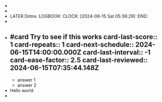 -
-
- LATER Dntns
  :LOGBOOK:
  CLOCK: [2024-06-15 Sat 05:36:29]
  :END:
-
- #card Try to see if this works
  card-last-score:: 1
  card-repeats:: 1
  card-next-schedule:: 2024-06-15T14:00:00.000Z
  card-last-interval:: -1
  card-ease-factor:: 2.5
  card-last-reviewed:: 2024-06-15T07:35:44.148Z
	-
	- answer 1
	- answer 2
- Hello world
-